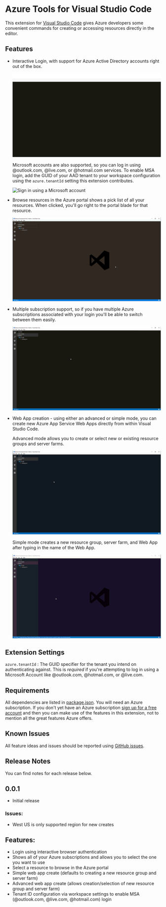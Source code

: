 # Azure Tools for Visual Studio Code

This extension for [Visual Studio Code](http://code.visualstudio.com) gives Azure developers some convenient commands for creating or accessing resources directly in the editor. 

## Features

- Interactive Login, with support for Azure Active Directory accounts right out of the box.

    ![Sign in using an Azure Active Directory account](./docs/media/sign-in-org-account.gif) 

    Microsoft accounts are also supported, so you can log in using @outlook.com, @live.com, or @hotmail.com services. To enable MSA login, add the GUID of your AAD tenant to your workspace configuration using the `azure.tenantId` setting this extension contributes.

    ![Sign in using a Microsoft account](./docs/media/sign-in-msa.gif) 

- Browse resources in the Azure portal shows a pick list of all your resources. When clicked, you'll go right to the portal blade for that resource.

    ![Browse to portal feature](./docs/media/browse-to-resource-in-portal.gif)

- Multiple subscription support, so if you have multiple Azure subscriptions associated with your login you'll be able to switch between them easily.

    ![Select subscription](./docs/media/select-subscription.gif)

- Web App creation - using either an advanced or simple mode, you can create new Azure App Service Web Apps directly from within Visual Studio Code.

    Advanced mode allows you to create or select new or existing resource groups and server farms.

    ![Advanced web app creation mode](./docs/media/create-web-app-advanced-scenario.gif)

    Simple mode creates a new resource group, server farm, and Web App after typing in the name of the Web App.

    ![Simple web app creation mode](./docs/media/create-web-app-simple-scenario.gif)

## Extension Settings

`azure.tenantId` : The GUID specifier for the tenant you intend on authenticating against. This is *required* if you're attempting to log in using a Microsoft Account like @outlook.com, @hotmail.com, or @live.com. 

## Requirements

All dependencies are listed in [package.json](package.json). You will need an Azure subscription. If you don't yet have an Azure subscription [sign up for a free account](https://azure.microsoft.com/en-us/free/) and then you can make use of the features in this extension, not to mention all the great features Azure offers. 

## Known Issues

All feature ideas and issues should be reported using [GitHub issues](https://github.com/bradygaster/azure-tools-vscode/issues).

## Release Notes

You can find notes for each release below. 

## 0.0.1
- Initial release

### Issues:
- West US is only supported region for new creates

## Features:
- Login using interactive browser authentication
- Shows all of your Azure subscriptions and allows you to select the one you want to use
- Select a resource to browse in the Azure portal
- Simple web app create (defaults to creating a new resource group and server farm)
- Advanced web app create (allows creation/selection of new resource group and server farm)
- Tenant ID configuration via workspace settings to enable MSA (@outlook.com, @live.com, @hotmail.com) login